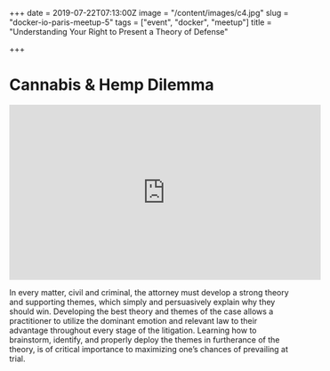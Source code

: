 +++
date = 2019-07-22T07:13:00Z
image = "/content/images/c4.jpg"
slug = "docker-io-paris-meetup-5"
tags = ["event", "docker", "meetup"]
title = "Understanding Your Right to Present a Theory of Defense"

+++
# Cannabis & Hemp Dilemma

<iframe width="560" height="315" src="https://www.youtube.com/embed/A-zKJEPwjBI" frameborder="0" allow="accelerometer; autoplay; encrypted-media; gyroscope; picture-in-picture" allowfullscreen></iframe>

In every matter, civil and criminal, the attorney must develop a strong theory and supporting themes, which simply and persuasively explain why they should win. Developing the best theory and themes of the case allows a practitioner to utilize the dominant emotion and relevant law to their advantage throughout every stage of the litigation. Learning how to brainstorm, identify, and properly deploy the themes in furtherance of the theory, is of critical importance to maximizing one’s chances of prevailing at trial.